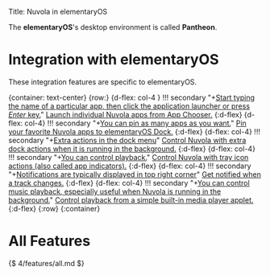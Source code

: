 Title: Nuvola in elementaryOS

The **elementaryOS**'s desktop environment is called **Pantheon**.

Integration with elementaryOS
=============================

These integration features are specific to elementaryOS.

{container: text-center}
{row:}
{d-flex: col-4 }
!!! secondary "+[Start typing the name of a particular app, then click the application launcher or press *Enter* key.](:images/4/desktops/pantheon/search_nuvola_app.png|330)"
    [Launch individual Nuvola apps from App Chooser.](:4/desktop_launchers.html#elementary-app-chooser)
{:d-flex}
{d-flex: col-4}
!!! secondary "+[You can pin as many apps as you want.](:images/4/desktops/pantheon/apps_pinned_to_dock_with_tooltip.png|330)"
    [Pin your favorite Nuvola apps to elementaryOS Dock.](:4/desktop_launchers.html#elementary-dock)
{:d-flex}
{d-flex: col-4}
!!! secondary "+[Extra actions in the dock menu](:images/4/desktops/pantheon/extra_dock_menu_items.png|330)"
    [Control Nuvola with extra dock actions when it is running in the background.](:4/docks.html#elementary)
{:d-flex}
{d-flex: col-4}
!!! secondary "+[You can control playback.](:images/4/desktops/pantheon/appindicators.png|330)"
    [Control Nuvola with tray icon actions (also called app indicators).](:4/tray_icon.html#elementary)
{:d-flex}
{d-flex: col-4}
!!! secondary "+[Notifications are typically displayed in top right corner](:images/4/desktops/pantheon/notification.png|330)"
    [Get notified when a track changes.](:4/notifications.html#elementary)
{:d-flex}
{d-flex: col-4}
!!! secondary "+[You can control music playback, especially useful when Nuvola is running in the background.](:images/4/desktops/pantheon/sound_menu_playback_buttons.png|330)"
    [Control playback from a simple built-in media player applet.](:4/mpris.html#elementary)
{:d-flex}
{:row}
{:container}

All Features
============

{$ 4/features/all.md $}
